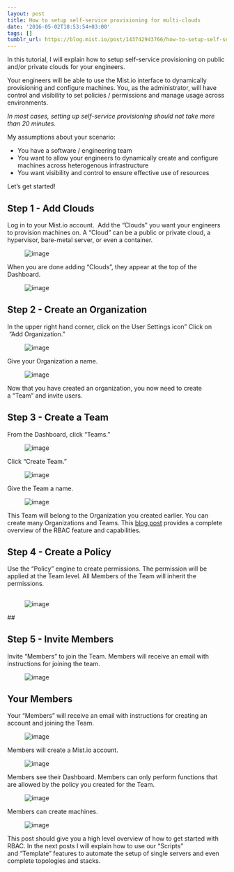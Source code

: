 ```yaml
---
layout: post
title: How to setup self-service provisioning for multi-clouds
date: '2016-05-02T18:53:54+03:00'
tags: []
tumblr_url: https://blog.mist.io/post/143742943766/how-to-setup-self-service-provisioning-for
---
```

In this tutorial, I will explain how to setup self-service provisioning on public and/or private clouds for your engineers.&nbsp;

Your engineers will be able to use the Mist.io interface to dynamically provisioning and configure machines. You, as the administrator, will have control and visibility to set policies / permissions and manage usage across environments.

_In most cases, setting up self-service provisioning should not take more than 20 minutes._

My assumptions about your scenario:

- You have a software / engineering team  
- You want to allow your engineers to dynamically create and configure machines across heterogenous infrastructure
- You want visibility and control to ensure effective use of resources

Let’s get started!

## **Step 1 - Add Clouds**

Log in to your Mist.io account. &nbsp;Add the “Clouds” you want your engineers to provision machines on.&nbsp;A “Cloud” can be a public or private cloud, a hypervisor, bare-metal server, or even a container.

<figure data-orig-width="282" data-orig-height="466"><img src="assets/tumblr-images/tumblr_inline_o6ewactRFR1rgqrs8_540.png" alt="image" data-orig-width="282" data-orig-height="466"></figure>

When you are done adding “Clouds”, they appear at the top of the Dashboard.

<figure data-orig-width="1250" data-orig-height="238" class="tmblr-full"><img src="assets/tumblr-images/tumblr_inline_o6ezd2Qpir1rgqrs8_540.png" alt="image" data-orig-width="1250" data-orig-height="238"></figure>

## **Step 2 - Create an Organization**

In the upper right hand corner, click on the User Settings icon” Click on &nbsp;“Add Organization.”

<figure data-orig-width="181" data-orig-height="285"><img src="assets/tumblr-images/tumblr_inline_o6ezidnCnx1rgqrs8_540.png" alt="image" data-orig-width="181" data-orig-height="285"></figure>

Give your Organization a name.

<figure data-orig-width="290" data-orig-height="208"><img src="assets/tumblr-images/tumblr_inline_o6ezjlUYxj1rgqrs8_540.png" alt="image" data-orig-width="290" data-orig-height="208"></figure>

Now that you have created an organization, you now need to create a&nbsp;“Team” and invite users.

## **Step 3 - Create a Team**

From the Dashboard, click “Teams.”

<figure data-orig-width="586" data-orig-height="276" class="tmblr-full"><img src="assets/tumblr-images/tumblr_inline_o6ezq2i0yS1rgqrs8_540.png" alt="image" data-orig-width="586" data-orig-height="276"></figure>

Click “Create Team.”

<figure data-orig-width="1080" data-orig-height="138" class="tmblr-full"><img src="assets/tumblr-images/tumblr_inline_o6f03aJGbW1rgqrs8_540.png" alt="image" data-orig-width="1080" data-orig-height="138"></figure>

Give the Team a name.

<figure data-orig-width="278" data-orig-height="320"><img src="assets/tumblr-images/tumblr_inline_o6f007xRGB1rgqrs8_540.png" alt="image" data-orig-width="278" data-orig-height="320"></figure>

This Team will belong to the Organization you created earlier. You can create many Organizations and Teams. This [blog post](http://blog.mist.io/2016-04-12-rbac-private-beta) provides a complete overview of the RBAC feature and capabilities.

## **Step 4 - Create a Policy**

Use the “Policy” engine to create permissions. The permission will be applied at the Team level. All Members of the Team will inherit the permissions.

##   

<figure data-orig-width="1202" data-orig-height="697" class="tmblr-full"><img src="assets/tumblr-images/tumblr_inline_o6k4vwm8uI1rgqrs8_540.png" alt="image" data-orig-width="1202" data-orig-height="697"></figure>
##   

## **Step 5 - Invite Members&nbsp;**

Invite&nbsp;“Members” to join the Team. Members will receive an email with instructions for joining the team.

<figure data-orig-width="1204" data-orig-height="442" class="tmblr-full"><img src="assets/tumblr-images/tumblr_inline_o6f0m6fBDt1rgqrs8_540.png" alt="image" data-orig-width="1204" data-orig-height="442"></figure>

## **Your Members**

Your “Members” will receive an email with instructions for creating an account and joining the Team.

<figure data-orig-width="706" data-orig-height="316" class="tmblr-full"><img src="assets/tumblr-images/tumblr_inline_o6f265HHKB1rgqrs8_540.png" alt="image" data-orig-width="706" data-orig-height="316"></figure>

Members will create a Mist.io account.

<figure data-orig-width="503" data-orig-height="402" class="tmblr-full"><img src="assets/tumblr-images/tumblr_inline_o6f2i0pjAW1rgqrs8_540.png" alt="image" data-orig-width="503" data-orig-height="402"></figure>

Members see their Dashboard. Members can only perform functions that are allowed by the policy you created for the Team.

<figure data-orig-width="1184" data-orig-height="498" class="tmblr-full"><img src="assets/tumblr-images/tumblr_inline_o6k4pj0MeP1rgqrs8_540.png" alt="image" data-orig-width="1184" data-orig-height="498"></figure>

Members can create machines.

<figure data-orig-width="307" data-orig-height="286" class="tmblr-full"><img src="assets/tumblr-images/tumblr_inline_o6g9035yBF1rgqrs8_540.png" alt="image" data-orig-width="307" data-orig-height="286"></figure>

This post should give you a high level overview of how to get started with RBAC. In the next posts I will explain how to use our&nbsp;“Scripts” and&nbsp;“Template” features to automate the setup of single servers and even complete topologies and stacks.

